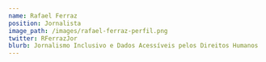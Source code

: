 ```yaml
---
name: Rafael Ferraz
position: Jornalista
image_path: /images/rafael-ferraz-perfil.png
twitter: RFerrazJor
blurb: Jornalismo Inclusivo e Dados Acessíveis pelos Direitos Humanos
---
```

